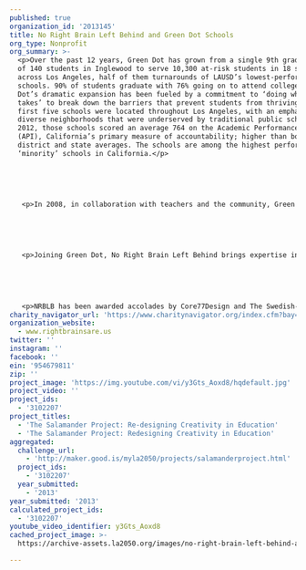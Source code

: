 ```yaml
---
published: true
organization_id: '2013145'
title: No Right Brain Left Behind and Green Dot Schools
org_type: Nonprofit
org_summary: >-
  <p>Over the past 12 years, Green Dot has grown from a single 9th grade class
  of 140 students in Inglewood to serve 10,300 at-risk students in 18 schools
  across Los Angeles, half of them turnarounds of LAUSD’s lowest-performing
  schools. 90% of students graduate with 76% going on to attend college. Green
  Dot’s dramatic expansion has been fueled by a commitment to ‘doing what it
  takes’ to break down the barriers that prevent students from thriving. Our
  first five schools were located throughout Los Angeles, with an emphasis on
  diverse neighborhoods that were underserved by traditional public schools. In
  2012, those schools scored an average 764 on the Academic Performance Index
  (API), California’s primary measure of accountability; higher than both
  district and state averages. The schools are among the highest performing
  ‘minority’ schools in California.</p>
   
   
   
   
   
   <p>In 2008, in collaboration with teachers and the community, Green Dot won control of Alain Leroy Locke High School, one of the lowest-achieving schools in the nation. Four years into the transformation, the Locke schools scored over 600 API compared to a pre-transformation score of 511. In 2010, Green Dot launched a new strategy to address the chronic attainment levels of incoming 9th graders through the opening of high-quality middle schools, two the result of a takeover of Henry Clay Middle School, ranked as the worst middle school in California. Concurrently, LAUSD invited us to take over David Starr Jordan High School, located in the heart of the Jordan Downs housing project in Watts. Early indicators suggest that students at these schools are already experiencing significant gains under the Green Dot model. </p>
   
   
   
   
   
   <p>Joining Green Dot, No Right Brain Left Behind brings expertise in design-centered problem solving. NRBLB started a movement in 2011 that highlighted the wide-scale concerns for the country’s creativity crisis and the desire to find solutions. During a seven day innovation challenge, NRBLB asked the best in the creative industries to develop ‘creativity generators’ to be used in the classroom. Renowned innovators and experts including Sir Ken Robinson, Yves Behar, Daniel Pink, Deepak Chopra, and Scott Belsky joined the cause. Over 150 world-class companies such as Frog Design, BBDO, Wolff Olins, and Saatchi&Saatchi developed over 300 concepts. The winning concept received in-company funding to bring their concept to action. </p>
   
   
   
   
   
   <p>NRBLB has been awarded accolades by Core77Design and The Swedish-American Chamber of Commerce; presented at events such as TEDx, Art Directors Club, and LiveWire; and been featured in FastCompany, GOOD Magazine, Core77, BrainPickings, Design Mind, and Art Rebels. To date, NRBLB has built a strong coalition of companies, design schools, education networks, and creative professionals able to develop scalable, low-cost, and adoptable innovation tools that enhance creativity inside and outside of classrooms. </p>
charity_navigator_url: 'https://www.charitynavigator.org/index.cfm?bay=search.profile&ein=954679811'
organization_website:
  - www.rightbrainsare.us
twitter: ''
instagram: ''
facebook: ''
ein: '954679811'
zip: ''
project_image: 'https://img.youtube.com/vi/y3Gts_Aoxd8/hqdefault.jpg'
project_video: ''
project_ids:
  - '3102207'
project_titles:
  - 'The Salamander Project: Re-designing Creativity in Education'
  - 'The Salamander Project: Redesigning Creativity in Education'
aggregated:
  challenge_url:
    - 'http://maker.good.is/myla2050/projects/salamanderproject.html'
  project_ids:
    - '3102207'
  year_submitted:
    - '2013'
year_submitted: '2013'
calculated_project_ids:
  - '3102207'
youtube_video_identifier: y3Gts_Aoxd8
cached_project_image: >-
  https://archive-assets.la2050.org/images/no-right-brain-left-behind-and-green-dot-schools/img.youtube.com/vi/y3Gts_Aoxd8/hqdefault.jpg

---
```

